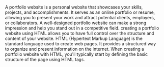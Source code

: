 A portfolio website is a personal website that showcases your skills, projects, and accomplishments. It serves as an online portfolio or resume, allowing you to present your work and attract potential clients, employers, or collaborators. A well-designed portfolio website can make a strong impression and help you stand out in a competitive field.
creating a portfolio website using HTML allows you to have full control over the structure and content of your website. HTML (Hypertext Markup Language) is the standard language used to create web pages. It provides a structured way to organize and present information on the internet.
When creating a portfolio website with HTML, you'll typically start by defining the basic structure of the page using HTML tags. 
